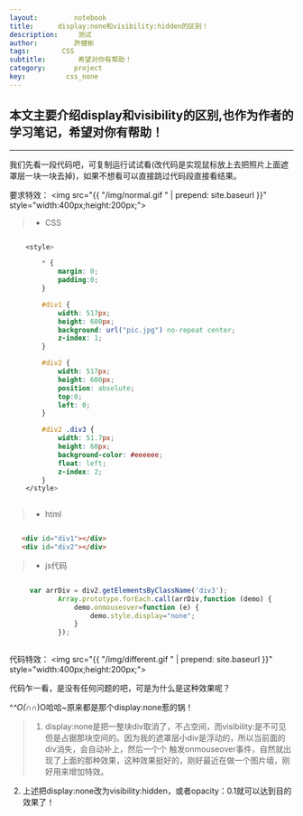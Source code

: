 ```yaml
---
layout:     	notebook
title:     	display:none和visibility:hidden的区别！
description:     测试	
author:     	許健彬
tags:      	 CSS
subtitle:     	 希望对你有帮助！
category:     	project
key:          css_none
---
```


## 本文主要介绍display和visibility的区别,也作为作者的学习笔记，希望对你有帮助！

------
	
我们先看一段代码吧，可复制运行试试看(改代码是实现鼠标放上去把照片上面遮罩层一块一块去掉)，如果不想看可以直接跳过代码段直接看结果。

要求特效：
<img src="{{ "/img/normal.gif " | prepend: site.baseurl }}" style="width:400px;height:200px;">

> * CSS

```css

    <style>

        * {
            margin: 0;
            padding:0;
        }

        #div1 {
            width: 517px;
            height: 600px;
            background: url("pic.jpg") no-repeat center;
            z-index: 1;
        }

        #div2 {
            width: 517px;
            height: 600px;
            position: absolute;
            top:0;
            left: 0;
        }

        #div2 .div3 {
            width: 51.7px;
            height: 60px;
            background-color: #eeeeee;
            float: left;
            z-index: 2;
        }
    </style>
		
```

> * html

```html

   <div id="div1"></div>
   <div id="div2"></div>

```

> * js代码

```javascript

     var arrDiv = div2.getElementsByClassName('div3');
            Array.prototype.forEach.call(arrDiv,function (demo) {
                demo.onmouseover=function (e) {
                    demo.style.display="none";
                }
            });
			
```

	
代码特效：
<img src="{{ "/img/different.gif " | prepend: site.baseurl }}" style="width:400px;height:200px;">

代码乍一看，是没有任何问题的吧，可是为什么是这种效果呢？

^_^O(∩_∩)O哈哈~原来都是那个display:none惹的锅！

> 1. display:none是把一整块div取消了，不占空间，而visibility:是不可见但是占据那块空间的。因为我的遮罩层小div是浮动的，所以当前面的div消失，会自动补上，然后一个个
触发onmouseover事件，自然就出现了上面的那种效果，这种效果挺好的，刚好最近在做一个图片墙，刚好用来增加特效。
  2. 上述把display:none改为visibility:hidden，或者opacity：0.1就可以达到目的效果了！
